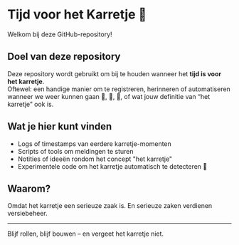 # Tijd voor het Karretje 🚗

Welkom bij deze GitHub-repository!

## Doel van deze repository

Deze repository wordt gebruikt om bij te houden wanneer het **tijd is voor het karretje**.  
Oftewel: een handige manier om te registreren, herinneren of automatiseren wanneer we weer kunnen gaan 🛒, 🍻, 🥳, of wat jouw definitie van “het karretje” ook is.

## Wat je hier kunt vinden

- Logs of timestamps van eerdere karretje-momenten
- Scripts of tools om meldingen te sturen
- Notities of ideeën rondom het concept "het karretje"
- Experimentele code om het karretje automatisch te detecteren 👀

## Waarom?

Omdat het karretje een serieuze zaak is. En serieuze zaken verdienen versiebeheer.

---

Blijf rollen, blijf bouwen – en vergeet het karretje niet.

